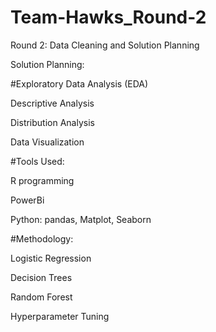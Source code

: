 # Team-Hawks_Round-2
Round 2: Data Cleaning and Solution Planning

Solution Planning:

  #Exploratory Data Analysis (EDA)
  
  Descriptive Analysis
  
  Distribution Analysis
  
  Data Visualization

#Tools Used:	

R programming

PowerBi

Python: pandas, Matplot, Seaborn 


#Methodology:

  Logistic Regression
  
  Decision Trees
  
  Random Forest
  
  Hyperparameter Tuning
